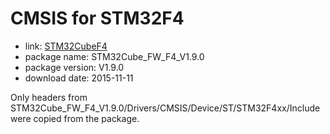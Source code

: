 CMSIS for STM32F4
=================

- link: [STM32CubeF4](http://www.st.com/st-web-ui/active/en/catalog/tools/PF259243)
- package name: STM32Cube_FW_F4_V1.9.0
- package version: V1.9.0
- download date: 2015-11-11

Only headers from STM32Cube_FW_F4_V1.9.0/Drivers/CMSIS/Device/ST/STM32F4xx/Include were copied from the package.
